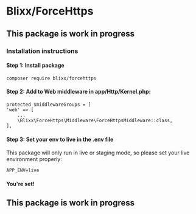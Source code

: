 # Blixx/ForceHttps


## This package is work in progress

### Installation instructions

#### Step 1: Install package
```composer require blixx/forcehttps```

#### Step 2: Add to Web middleware in app/Http/Kernel.php:
```
protected $middlewareGroups = [
'web' => [
    ...
    \Blixx\ForceHttps\Middleware\ForceHttpsMiddleware::class,
],
```

#### Step 3: Set your env to live in the .env file
This package will only run in live or staging mode, so please set your live environment properly:

```APP_ENV=live```

#### You're set!

## This package is work in progress
